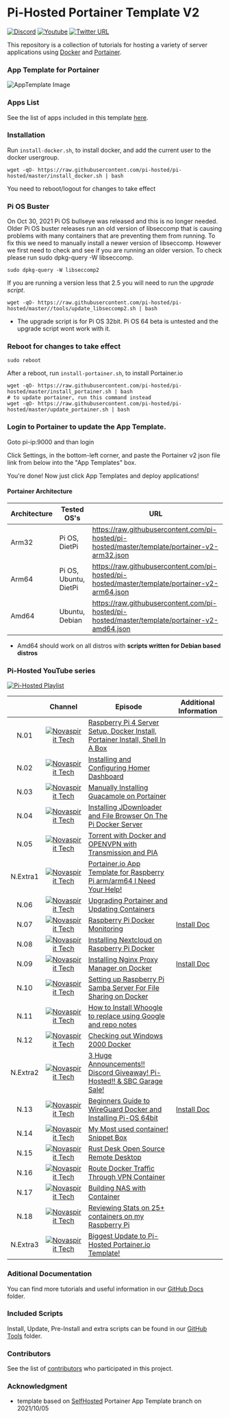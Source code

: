 # Pi-Hosted Portainer Template V2

[![Discord](https://img.shields.io/discord/316245914987528193?logo=discord)](https://discord.com/invite/v8dAnFV) [![Youtube](https://img.shields.io/badge/YouTube-FF0000?style=flat-square&logo=youtube&logoColor=white)](https://www.youtube.com/channel/UCrjKdwxaQMSV_NDywgKXVmw) [![Twitter URL](https://img.shields.io/twitter/follow/novaspirittech?style=flat-square&logo=twitter)](https://twitter.com/novaspirittech)

This repository is a collection of tutorials for hosting a variety of server applications using [Docker](https://www.docker.com/) and [Portainer](https://github.com/portainer/portainer).

### App Template for Portainer
![AppTemplate Image](https://github.com/pi-hosted/pi-hosted/blob/master/apptemplate.png?raw=true)

### Apps List

See the list of apps included in this template [here](https://raw.githubusercontent.com/pi-hosted/pi-hosted/master/docs/AppList.md).

### Installation
Run `install-docker.sh`, to install docker, and add the current user to the docker usergroup.

```
wget -qO- https://raw.githubusercontent.com/pi-hosted/pi-hosted/master/install_docker.sh | bash
```
You need to reboot/logout for changes to take effect

### Pi OS Buster  
On Oct 30, 2021 Pi OS bullseye was released and this is no longer needed.  Older Pi OS buster releases run an old version of libseccomp that is causing problems with many containers that are preventing them from running.  To fix this we need to manually install a newer version of libseccomp.  However we first need to check and see if you are running an older version.  To check please run sudo dpkg-query -W libseccomp.

```
sudo dpkg-query -W libseccomp2
```

If you are running a version less that 2.5 you will need to run the *upgrade script*.
```
wget -qO- https://raw.githubusercontent.com/pi-hosted/pi-hosted/master//tools/update_libseccomp2.sh | bash
```

* The upgrade script is for Pi OS 32bit.  Pi OS 64 beta is untested and the upgrade script wont work with it.

### Reboot for changes to take effect

```
sudo reboot
```

After a reboot, run `install-portainer.sh`, to install Portainer.io

```
wget -qO- https://raw.githubusercontent.com/pi-hosted/pi-hosted/master/install_portainer.sh | bash
# to update portainer, run this command instead
wget -qO- https://raw.githubusercontent.com/pi-hosted/pi-hosted/master/update_portainer.sh | bash
```

### Login to Portainer to update the App Template.

Goto pi-ip:9000 and than login

Click Settings, in the bottom-left corner, and paste the Portainer v2 json file link from below into the "App Templates" box.

You're done! Now just click App Templates and deploy applications!

#### Portainer Architecture

| Architecture | Tested OS's | URL |
| ------------ | ----------- | --- |
| Arm32 | Pi OS, DietPi | https://raw.githubusercontent.com/pi-hosted/pi-hosted/master/template/portainer-v2-arm32.json |
| Arm64 | Pi OS, Ubuntu, DietPi | https://raw.githubusercontent.com/pi-hosted/pi-hosted/master/template/portainer-v2-arm64.json |
| Amd64 | Ubuntu, Debian | https://raw.githubusercontent.com/pi-hosted/pi-hosted/master/template/portainer-v2-amd64.json |

* Amd64 should work on all distros with **scripts written for Debian based distros**

### Pi-Hosted YouTube series

[![Pi-Hosted Playlist](https://i.ytimg.com/vi/cO2-gQ09Jj0/hqdefault.jpg?sqp=-oaymwEXCNACELwBSFryq4qpAwkIARUAAIhCGAE=&rs=AOn4CLAfgdX8HlHas2CddSmgwJzergnTzQ)](https://www.youtube.com/watch?v=cO2-gQ09Jj0&list=PL846hFPMqg3jwkxcScD1xw2bKXrJVvarc)


|     | Channel | Episode | Additional Information |
|:---:|:-------:|---------|------------------------|
|N.01|[![Novaspirit Tech](../build/images/novaspirit-logo.png "Novaspirit Tech")](https://youtube.com/channel/UCrjKdwxaQMSV_NDywgKXVmw)|[Raspberry Pi 4 Server Setup, Docker Install, Portainer Install, Shell In A Box](https://www.youtube.com/watch?v=cO2-gQ09Jj0&list=PL846hFPMqg3jwkxcScD1xw2bKXrJVvarc&index=1)||
|N.02|[![Novaspirit Tech](../build/images/novaspirit-logo.png "Novaspirit Tech")](https://youtube.com/channel/UCrjKdwxaQMSV_NDywgKXVmw)|[Installing and Configuring Homer Dashboard](https://www.youtube.com/watch?v=_d3J88ootYo&list=PL846hFPMqg3jwkxcScD1xw2bKXrJVvarc&index=2)||
|N.03|[![Novaspirit Tech](../build/images/novaspirit-logo.png "Novaspirit Tech")](https://youtube.com/channel/UCrjKdwxaQMSV_NDywgKXVmw)|[Manually Installing Guacamole on Portainer](https://www.youtube.com/watch?v=cKAhnf8X1lo&list=PL846hFPMqg3jwkxcScD1xw2bKXrJVvarc&index=3)||
|N.04|[![Novaspirit Tech](../build/images/novaspirit-logo.png "Novaspirit Tech")](https://youtube.com/channel/UCrjKdwxaQMSV_NDywgKXVmw)|[Installing JDownloader and File Browser On The Pi Docker Server](https://www.youtube.com/watch?v=30MYRgCObu8&list=PL846hFPMqg3jwkxcScD1xw2bKXrJVvarc&index=4)||
|N.05|[![Novaspirit Tech](../build/images/novaspirit-logo.png "Novaspirit Tech")](https://youtube.com/channel/UCrjKdwxaQMSV_NDywgKXVmw)|[Torrent with Docker and OPENVPN with Transmission and PIA](https://www.youtube.com/watch?v=tGLVEq913_4&list=PL846hFPMqg3jwkxcScD1xw2bKXrJVvarc&index=5)||
|N.Extra1|[![Novaspirit Tech](../build/images/novaspirit-logo.png "Novaspirit Tech")](https://youtube.com/channel/UCrjKdwxaQMSV_NDywgKXVmw)|[Portainer.io App Template for Raspberry Pi arm/arm64 I Need Your Help!](https://www.youtube.com/watch?v=Zn-VELlaIN4&list=PL846hFPMqg3jwkxcScD1xw2bKXrJVvarc&index=6)||
|N.06|[![Novaspirit Tech](../build/images/novaspirit-logo.png "Novaspirit Tech")](https://youtube.com/channel/UCrjKdwxaQMSV_NDywgKXVmw)|[Upgrading Portainer and Updating Containers](https://www.youtube.com/watch?v=q3wKqk8qVS8&list=PL846hFPMqg3jwkxcScD1xw2bKXrJVvarc&index=7)||
|N.07|[![Novaspirit Tech](../build/images/novaspirit-logo.png "Novaspirit Tech")](https://youtube.com/channel/UCrjKdwxaQMSV_NDywgKXVmw)|[Raspberry Pi Docker Monitoring](https://www.youtube.com/watch?v=IoD3vFuep64&list=PL846hFPMqg3jwkxcScD1xw2bKXrJVvarc&index=8)|[Install Doc](../docs/rpi_docker_monitor.md)|
|N.08|[![Novaspirit Tech](../build/images/novaspirit-logo.png "Novaspirit Tech")](https://youtube.com/channel/UCrjKdwxaQMSV_NDywgKXVmw)|[Installing Nextcloud on Raspberry Pi Docker](https://www.youtube.com/watch?v=E6IrT3g5Gqc&list=PL846hFPMqg3jwkxcScD1xw2bKXrJVvarc&index=9)||
|N.09|[![Novaspirit Tech](../build/images/novaspirit-logo.png "Novaspirit Tech")](https://youtube.com/channel/UCrjKdwxaQMSV_NDywgKXVmw)|[Installing Nginx Proxy Manager on Docker](https://www.youtube.com/watch?v=yl2Laxbqvo8&list=PL846hFPMqg3jwkxcScD1xw2bKXrJVvarc&index=10)|[Install Doc](../docs/nginx_proxy_manager.md)|
|N.10|[![Novaspirit Tech](../build/images/novaspirit-logo.png "Novaspirit Tech")](https://youtube.com/channel/UCrjKdwxaQMSV_NDywgKXVmw)|[Setting up Raspberry Pi Samba Server For File Sharing on Docker](https://www.youtube.com/watch?v=2zZ3_1GRWrM&list=PL846hFPMqg3jwkxcScD1xw2bKXrJVvarc&index=11)||
|N.11|[![Novaspirit Tech](../build/images/novaspirit-logo.png "Novaspirit Tech")](https://youtube.com/channel/UCrjKdwxaQMSV_NDywgKXVmw)|[How to Install Whoogle to replace using Google and repo notes](https://www.youtube.com/watch?v=j3ZGxo3ibUs&list=PL846hFPMqg3jwkxcScD1xw2bKXrJVvarc&index=12)||
|N.12|[![Novaspirit Tech](../build/images/novaspirit-logo.png "Novaspirit Tech")](https://youtube.com/channel/UCrjKdwxaQMSV_NDywgKXVmw)|[Checking out Windows 2000 Docker](https://www.youtube.com/watch?v=57Gnp0424Qc&list=PL846hFPMqg3jwkxcScD1xw2bKXrJVvarc&index=13)||
|N.Extra2|[![Novaspirit Tech](../build/images/novaspirit-logo.png "Novaspirit Tech")](https://youtube.com/channel/UCrjKdwxaQMSV_NDywgKXVmw)|[3 Huge Announcements!! Discord Giveaway! Pi-Hosted!! & SBC Garage Sale!](https://www.youtube.com/watch?v=Ppv1cUomwn0)||
|N.13|[![Novaspirit Tech](../build/images/novaspirit-logo.png "Novaspirit Tech")](https://youtube.com/channel/UCrjKdwxaQMSV_NDywgKXVmw)|[Beginners Guide to WireGuard Docker and Installing Pi-OS 64bit](https://www.youtube.com/watch?v=yB_jAumIxOg)|[Install Doc](../docs/wireguard-install.md)|
|N.14|[![Novaspirit Tech](../build/images/novaspirit-logo.png "Novaspirit Tech")](https://youtube.com/channel/UCrjKdwxaQMSV_NDywgKXVmw)|[My Most used container! Snippet Box](https://www.youtube.com/watch?v=v-jUyB3fvAo)||
|N.15|[![Novaspirit Tech](../build/images/novaspirit-logo.png "Novaspirit Tech")](https://youtube.com/channel/UCrjKdwxaQMSV_NDywgKXVmw)|[Rust Desk Open Source Remote Desktop](https://www.youtube.com/watch?v=PDnqFnnbVHg)||
|N.16|[![Novaspirit Tech](../build/images/novaspirit-logo.png "Novaspirit Tech")](https://youtube.com/channel/UCrjKdwxaQMSV_NDywgKXVmw)|[Route Docker Traffic Through VPN Container](https://www.youtube.com/watch?v=IWj1-j2QWvo)||
|N.17|[![Novaspirit Tech](../build/images/novaspirit-logo.png "Novaspirit Tech")](https://youtube.com/channel/UCrjKdwxaQMSV_NDywgKXVmw)|[Building NAS with Container](https://www.youtube.com/watch?v=9ln6UFH4z8o)||
|N.18|[![Novaspirit Tech](../build/images/novaspirit-logo.png "Novaspirit Tech")](https://youtube.com/channel/UCrjKdwxaQMSV_NDywgKXVmw)|[Reviewing Stats on 25+ containers on my Raspberry Pi](https://www.youtube.com/watch?v=_tVj0FX5wYg)||
|N.Extra3|[![Novaspirit Tech](../build/images/novaspirit-logo.png "Novaspirit Tech")](https://youtube.com/channel/UCrjKdwxaQMSV_NDywgKXVmw)|[Biggest Update to Pi-Hosted Portainer.io Template!](https://www.youtube.com/watch?v=7R7l6c3wswQ)||

### Aditional Documentation

You can find more tutorials and useful information in our [GitHub Docs](https://raw.githubusercontent.com/pi-hosted/pi-hosted/master/docs/DocumentList.md) folder.

### Included Scripts

Install, Update, Pre-Install and extra scripts can be found in our [GitHub Tools](https://raw.githubusercontent.com/pi-hosted/pi-hosted/master/tools) folder.

### Contributors

See the list of [contributors](https://github.com/pi-hosted/pi-hosted/graphs/contributors) who participated in this project.

### Acknowledgment

* template based on [SelfHosted](https://github.com/SelfhostedPro/selfhosted_templates) Portainer App Template branch on 2021/10/05
